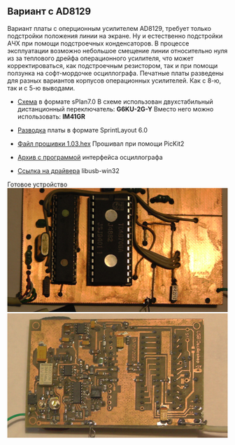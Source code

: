 ## Вариант с AD8129

Вариант платы с оперционным усилителем AD8129, требует только подстройки положения линии на экране. 
Ну и естественно подстройки АЧХ при помощи подстроечных конденсаторов. В процессе эксплуатации возможно небольшое 
смещение линии относительно нуля из за теплового дрейфа операционного усилителя, что может корректироваться, 
как подстроечным резистором, так и при помощи ползунка на софт-мордочке осциллографа.
Печатные платы разведены для разных вариантов корпусов операционных усилителей. Как с 8-ю, так и с 5-ю выводами.

* [Схема][Scheme] в формате sPlan7.0
В схеме использован двухстабильный дистанционный переключатель:
__G6KU-2G-Y__
Вместо него можно использовать:
__IM41GR__

* [Разводка][Lay] платы в формате SprintLayout 6.0
* [Файл прошивки 1.03.hex][FirmWare]
Прошивал при помощи PicKit2
* [Архив с программой][Soft] интерфейса осциллографа
* [Ссылка на драйвера][Driver] libusb-win32

Готовое устройство 
![picT][PicT]
![picB][PicB]



[Scheme]:Screens/AD8129_AD8065_SOIC8.spl7
[picT]:Screens/Top.JPG
[picB]:Screens/Back.JPG
[Lay]:Screens/AD8065_SOIC8_8129_SMD_G6KUl_SOT23_5.lay
[FirmWare]:Screens/usb-oscope_v1.03.hex
[Soft]:Screens/Soft.rar
[Driver]:https://sourceforge.net/projects/libusb-win32/
